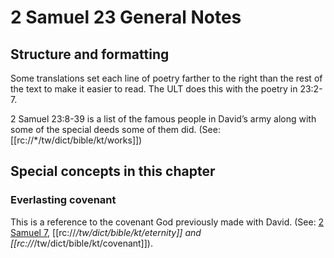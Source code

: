# 2 Samuel 23 General Notes
## Structure and formatting

Some translations set each line of poetry farther to the right than the rest of the text to make it easier to read. The ULT does this with the poetry in 23:2-7.

2 Samuel 23:8-39 is a list of the famous people in David’s army along with some of the special deeds some of them did. (See: [[rc://*/tw/dict/bible/kt/works]])

## Special concepts in this chapter

### Everlasting covenant
This is a reference to the covenant God previously made with David. (See: [2 Samuel 7](../07/01.md), [[rc://*/tw/dict/bible/kt/eternity]] and [[rc://*/tw/dict/bible/kt/covenant]]).